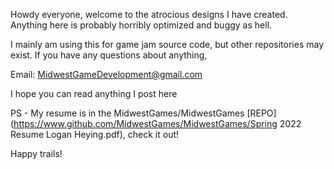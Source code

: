 Howdy everyone, welcome to the atrocious designs I have created. 
Anything here is probably horribly optimized and buggy as hell.

I mainly am using this for game jam source code, but other repositories may exist.
If you have any questions about anything, 

  Email: MidwestGameDevelopment@gmail.com

I hope you can read anything I post here

PS - My resume is in the MidwestGames/MidwestGames [REPO](https://www.github.com/MidwestGames/MidwestGames/Spring 2022 Resume Logan Heying.pdf), check it out!

Happy trails!

<!---
MidwestGames/MidwestGames is a ✨ special ✨ repository because its `README.md` (this file) appears on your GitHub profile.
You can click the Preview link to take a look at your changes.
--->
